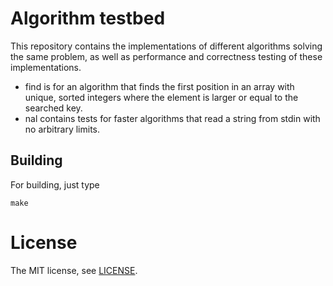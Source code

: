 Algorithm testbed
=================

This repository contains the implementations of different algorithms
solving the same problem, as well as performance and correctness testing
of these implementations.

* find is for an algorithm that finds the first position in an array with unique, sorted integers where the element is larger or equal to the searched key.
* nal contains tests for faster algorithms that read a string from stdin with no arbitrary limits.

Building
--------

For building, just type

    make

License
=======

The MIT license, see [LICENSE](./LICENSE).
